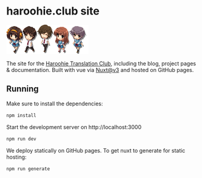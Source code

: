 # haroohie.club site
![Members of the cast!](public/images/chokuretsu/characters.png)

The site for the [Haroohie Translation Club](https://haroohie.club), including the blog, project pages & documentation. Built with vue via [Nuxt@v3](https://v3.nuxtjs.org) and hosted on GitHub pages.

## Running
Make sure to install the dependencies:

```bash
npm install
```

Start the development server on http://localhost:3000

```bash
npm run dev
```

We deploy statically on GitHub pages. To get nuxt to generate for static hosting:
```bash
npm run generate
```